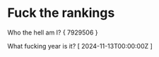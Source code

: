 # Fuck the rankings

Who the hell am I?
{ 7929506 }

What fucking year is it?
[ 2024-11-13T00:00:00Z ]
